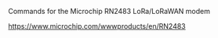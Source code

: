 Commands for the Microchip RN2483 LoRa/LoRaWAN modem

https://www.microchip.com/wwwproducts/en/RN2483
